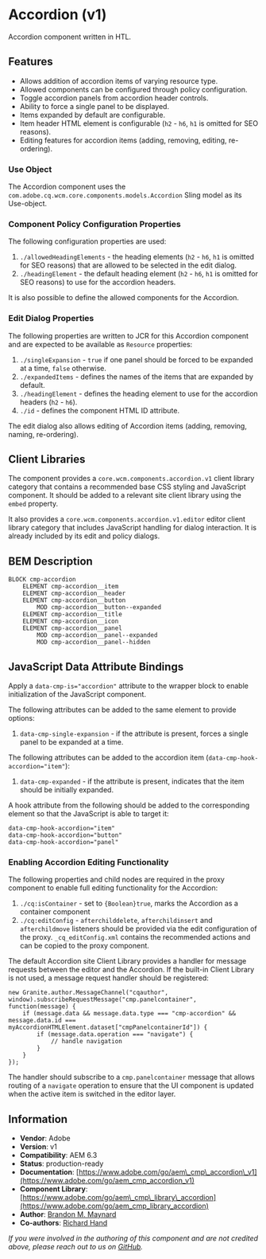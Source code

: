 <!--
Copyright 2019 Adobe

Licensed under the Apache License, Version 2.0 (the "License");
you may not use this file except in compliance with the License.
You may obtain a copy of the License at

    http://www.apache.org/licenses/LICENSE-2.0

Unless required by applicable law or agreed to in writing, software
distributed under the License is distributed on an "AS IS" BASIS,
WITHOUT WARRANTIES OR CONDITIONS OF ANY KIND, either express or implied.
See the License for the specific language governing permissions and
limitations under the License.
-->
Accordion (v1)
====
Accordion component written in HTL.

## Features

* Allows addition of accordion items of varying resource type.
* Allowed components can be configured through policy configuration.
* Toggle accordion panels from accordion header controls.
* Ability to force a single panel to be displayed.
* Items expanded by default are configurable.
* Item header HTML element is configurable (`h2` - `h6`, `h1` is omitted for SEO reasons).
* Editing features for accordion items (adding, removing, editing, re-ordering).

### Use Object
The Accordion component uses the `com.adobe.cq.wcm.core.components.models.Accordion` Sling model as its Use-object.

### Component Policy Configuration Properties
The following configuration properties are used:

1. `./allowedHeadingElements` - the heading elements (`h2` - `h6`, `h1` is omitted for SEO reasons) that are allowed to be selected in the edit dialog.
2. `./headingElement` - the default heading element (`h2` - `h6`, `h1` is omitted for SEO reasons) to use for the accordion headers.

It is also possible to define the allowed components for the Accordion.

### Edit Dialog Properties
The following properties are written to JCR for this Accordion component and are expected to be available as `Resource` properties:

1. `./singleExpansion` - `true` if one panel should be forced to be expanded at a time, `false` otherwise.
2. `./expandedItems` - defines the names of the items that are expanded by default.
3. `./headingElement` - defines the heading element to use for the accordion headers (`h2` - `h6`).
4. `./id` - defines the component HTML ID attribute.

The edit dialog also allows editing of Accordion items (adding, removing, naming, re-ordering).

## Client Libraries
The component provides a `core.wcm.components.accordion.v1` client library category that contains a recommended base
CSS styling and JavaScript component. It should be added to a relevant site client library using the `embed` property.

It also provides a `core.wcm.components.accordion.v1.editor` editor client library category that includes JavaScript
handling for dialog interaction. It is already included by its edit and policy dialogs.

## BEM Description
```
BLOCK cmp-accordion
    ELEMENT cmp-accordion__item
    ELEMENT cmp-accordion__header
    ELEMENT cmp-accordion__button
        MOD cmp-accordion__button--expanded
    ELEMENT cmp-accordion__title
    ELEMENT cmp-accordion__icon
    ELEMENT cmp-accordion__panel
        MOD cmp-accordion__panel--expanded
        MOD cmp-accordion__panel--hidden
```

## JavaScript Data Attribute Bindings
Apply a `data-cmp-is="accordion"` attribute to the wrapper block to enable initialization of the JavaScript component.

The following attributes can be added to the same element to provide options:

1. `data-cmp-single-expansion` - if the attribute is present, forces a single panel to be expanded at a time.

The following attributes can be added to the accordion item (`data-cmp-hook-accordion="item"`):

1. `data-cmp-expanded` - if the attribute is present, indicates that the item should be initially expanded.

A hook attribute from the following should be added to the corresponding element so that the JavaScript is able to target it:

```
data-cmp-hook-accordion="item"
data-cmp-hook-accordion="button"
data-cmp-hook-accordion="panel"
```

### Enabling Accordion Editing Functionality
The following properties and child nodes are required in the proxy component to enable full editing functionality for the Accordion:

1. `./cq:isContainer` - set to `{Boolean}true`, marks the Accordion as a container component
2. `./cq:editConfig` - `afterchilddelete`, `afterchildinsert` and `afterchildmove` listeners should be provided via
the edit configuration of the proxy. `_cq_editConfig.xml` contains the recommended actions and can be copied to the proxy component.

The default Accordion site Client Library provides a handler for message requests between the editor and the Accordion.
If the built-in Client Library is not used, a message request handler should be registered:
```
new Granite.author.MessageChannel("cqauthor", window).subscribeRequestMessage("cmp.panelcontainer", function(message) {
    if (message.data && message.data.type === "cmp-accordion" && message.data.id === myAccordionHTMLElement.dataset["cmpPanelcontainerId"]) {
        if (message.data.operation === "navigate") {
            // handle navigation
        }
    }
});
```

The handler should subscribe to a `cmp.panelcontainer` message that allows routing of a `navigate` operation to ensure
that the UI component is updated when the active item is switched in the editor layer.

## Information
* **Vendor**: Adobe
* **Version**: v1
* **Compatibility**: AEM 6.3
* **Status**: production-ready
* **Documentation**: [https://www.adobe.com/go/aem\_cmp\_accordion\_v1](https://www.adobe.com/go/aem_cmp_accordion_v1)
* **Component Library**: [https://www.adobe.com/go/aem\_cmp\_library\_accordion](https://www.adobe.com/go/aem_cmp_library_accordion)
* **Author**: [Brandon M. Maynard](https://github.com/brandonmaynard)
* **Co-authors**: [Richard Hand](https://github.com/richardhand)

_If you were involved in the authoring of this component and are not credited above, please reach out to us on [GitHub](https://github.com/adobe/aem-core-wcm-components)._
